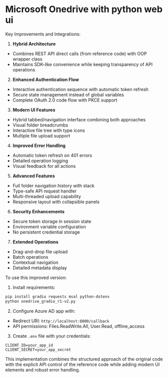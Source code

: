 # Microsoft Onedrive with python web ui

Key Improvements and Integrations:

1. **Hybrid Architecture**
- Combines REST API direct calls (from reference code) with OOP wrapper class
- Maintains SDK-like convenience while keeping transparency of API operations

2. **Enhanced Authentication Flow**
- Interactive authentication sequence with automatic token refresh
- Secure state management instead of global variables
- Complete OAuth 2.0 code flow with PKCE support

3. **Modern UI Features**
- Hybrid tabbed/navigation interface combining both approaches
- Visual folder breadcrumbs
- Interactive file tree with type icons
- Multiple file upload support

4. **Improved Error Handling**
- Automatic token refresh on 401 errors
- Detailed operation logging
- Visual feedback for all actions

5. **Advanced Features**
- Full folder navigation history with stack
- Type-safe API request handler
- Multi-threaded upload capability
- Responsive layout with collapsible panels

6. **Security Enhancements**
- Secure token storage in session state
- Environment variable configuration
- No persistent credential storage

7. **Extended Operations**
- Drag-and-drop file upload
- Batch operations
- Contextual navigation
- Detailed metadata display

To use this improved version:

1. Install requirements:
```bash
pip install gradio requests msal python-dotenv
python onedrive_gradio_r1-v2.py
```

2. Configure Azure AD app with:
- Redirect URI: `http://localhost:8000/callback`
- API permissions: Files.ReadWrite.All, User.Read, offline_access

3. Create `.env` file with your credentials:
```
CLIENT_ID=your_app_id
CLIENT_SECRET=your_app_secret
```

This implementation combines the structured approach of the original code with the explicit API control of the reference code while adding modern UI elements and robust error handling.
